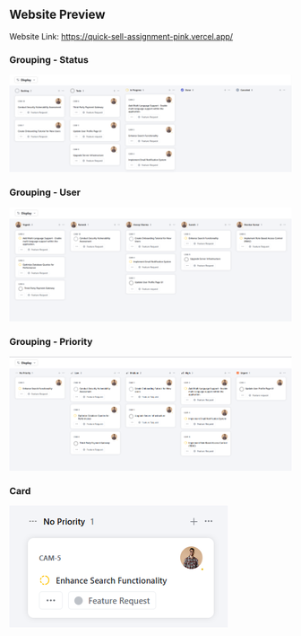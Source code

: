 ## Website Preview

Website Link: https://quick-sell-assignment-pink.vercel.app/

### Grouping - Status
![status](./preview/grouping-status.png)
### Grouping - User
![user](./preview/grouping-user.png)
### Grouping - Priority
![priority](./preview/grouping-priority.png)
### Card
![card](./preview/card.png)


